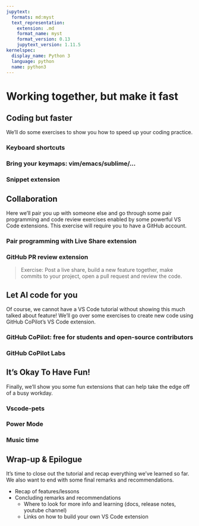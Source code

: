 ```yaml
---
jupytext:
  formats: md:myst
  text_representation:
    extension: .md
    format_name: myst
    format_version: 0.13
    jupytext_version: 1.11.5
kernelspec:
  display_name: Python 3
  language: python
  name: python3
---
```


# Working together, but make it fast

## Coding but faster

We’ll do some exercises to show you how to speed up your coding practice.

### Keyboard shortcuts

### Bring your keymaps: vim/emacs/sublime/…

### Snippet extension

## Collaboration

Here we’ll pair you up with someone else and go through some pair programming and code review exercises enabled by some powerful VS Code extensions. This exercise will require you to have a GitHub account.

### Pair programming with Live Share extension

### GitHub PR review extension

> Exercise: Post a live share, build a new feature together, make commits to your project, open a pull request and review the code.

## Let AI code for you

Of course, we cannot have a VS Code tutorial without showing this much talked about feature! We’ll go over some exercises to create new code using GitHub CoPilot’s VS Code extension.

### GitHub CoPilot: free for students and open-source contributors

### GitHub CoPilot Labs

## It’s Okay To Have Fun!

Finally, we’ll show you some fun extensions that can help take the edge off of a busy workday.

### Vscode-pets

### Power Mode

### Music time

## Wrap-up & Epilogue

It’s time to close out the tutorial and recap everything we’ve learned so far. We also want to end with some final remarks and recommendations.

- Recap of features/lessons
- Concluding remarks and recommendations
  - Where to look for more info and learning (docs, release notes, youtube channel)
  - Links on how to build your own VS Code extension
